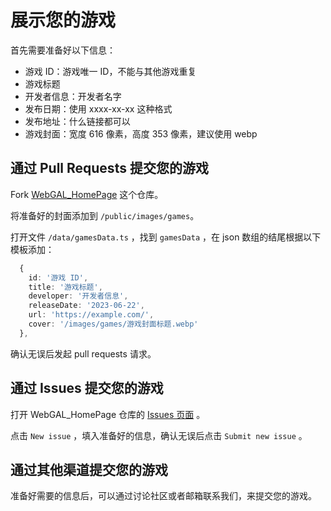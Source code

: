 # 展示您的游戏

首先需要准备好以下信息：

* 游戏 ID：游戏唯一 ID，不能与其他游戏重复
* 游戏标题
* 开发者信息：开发者名字
* 发布日期：使用 xxxx-xx-xx 这种格式
* 发布地址：什么链接都可以
* 游戏封面：宽度 616 像素，高度 353 像素，建议使用 webp

## 通过 Pull Requests 提交您的游戏

Fork [WebGAL_HomePage](https://github.com/MakinoharaShoko/WebGAL_HomePage) 这个仓库。

将准备好的封面添加到 `/public/images/games`。

打开文件 `/data/gamesData.ts` ，找到 `gamesData` ，在 json 数组的结尾根据以下模板添加：

``` typescript
  {
    id: '游戏 ID',
    title: '游戏标题',
    developer: '开发者信息',
    releaseDate: '2023-06-22',
    url: 'https://example.com/',
    cover: '/images/games/游戏封面标题.webp'
  },
```

确认无误后发起 pull requests 请求。

## 通过 Issues 提交您的游戏

打开 WebGAL_HomePage 仓库的 [Issues 页面](https://github.com/MakinoharaShoko/WebGAL_HomePage/issues) 。

点击 `New issue` ，填入准备好的信息，确认无误后点击 `Submit new issue` 。

## 通过其他渠道提交您的游戏

准备好需要的信息后，可以通过讨论社区或者邮箱联系我们，来提交您的游戏。

